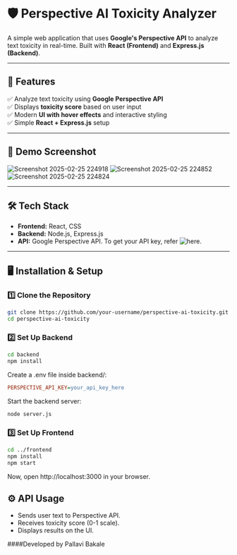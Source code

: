 # 🛡️ Perspective AI Toxicity Analyzer

A simple web application that uses **Google's Perspective API** to analyze text toxicity in real-time. Built with **React (Frontend)** and **Express.js (Backend)**.

---

## 🚀 Features

✅ Analyze text toxicity using **Google Perspective API**  
✅ Displays **toxicity score** based on user input  
✅ Modern **UI with hover effects** and interactive styling  
✅ Simple **React + Express.js** setup  

---

## 📸 Demo Screenshot

![Screenshot 2025-02-25 224918](https://github.com/user-attachments/assets/deda9889-44e0-4405-a784-af93f7305467)
![Screenshot 2025-02-25 224852](https://github.com/user-attachments/assets/e3e97404-b472-4226-b8db-f243586dbeb5)
![Screenshot 2025-02-25 224824](https://github.com/user-attachments/assets/f77edee3-d84a-4d84-8e76-f51f06d10769)

---

## 🛠️ Tech Stack

- **Frontend:** React, CSS  
- **Backend:** Node.js, Express.js  
- **API:** Google Perspective API. To get your API key, refer ![here](https://support.perspectiveapi.com/s/docs-enable-the-api?language=en_US).

---

## 🖥️ Installation & Setup

### **1️⃣ Clone the Repository**
```sh
git clone https://github.com/your-username/perspective-ai-toxicity.git
cd perspective-ai-toxicity
```
### **2️⃣ Set Up Backend**
```sh
cd backend
npm install
```
Create a .env file inside backend/:

```ini
PERSPECTIVE_API_KEY=your_api_key_here
```
Start the backend server:
```sh
node server.js
```
### **3️⃣ Set Up Frontend**
```sh
cd ../frontend
npm install
npm start
```
Now, open http://localhost:3000 in your browser.

## ⚙️ API Usage
- Sends user text to Perspective API.
- Receives toxicity score (0-1 scale).
- Displays results on the UI.


####Developed by Pallavi Bakale
